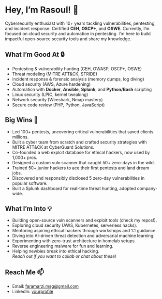 # Hey, I’m Rasoul! 👋

Cybersecurity enthusiast with 10+ years tackling vulnerabilities, pentesting, and incident response. Certified **CEH**, **OSCP+**, and **OSWE**. Currently, I’m focused on cloud security and automation in pentesting. I’m here to build impactful open-source security tools and share my knowledge.

## What I’m Good At 🔒
- Pentesting & vulnerability hunting (CEH, OWASP, OSCP+, OSWE)  
- Threat modeling (MITRE ATT&CK, STRIDE)  
- Incident response & forensic analysis (memory dumps, log diving)  
- Cloud security (AWS, Azure hardening)  
- Automation with **Docker**, **Ansible**, **Splunk**, and **Python/Bash** scripting  
- Linux security (LPIC, kernel tweaking)  
- Network security (Wireshark, Nmap mastery)  
- Secure code review (PHP, Python, JavaScript)  

## Big Wins 🚀
- Led 100+ pentests, uncovering critical vulnerabilities that saved clients millions.  
- Built a cyber team from scratch and crafted security strategies with MITRE ATT&CK at CyberGuard Solutions.  
- Co-founded a web exploit database for ethical hackers, now used by 1,000+ pros.  
- Designed a custom vuln scanner that caught 50+ zero-days in the wild.  
- Trained 50+ junior hackers to ace their first pentests and land dream jobs.  
- Discovered and responsibly disclosed 5 zero-day vulnerabilities in popular software.  
- Built a Splunk dashboard for real-time threat hunting, adopted company-wide.  

## What I’m Into 💡
- Building open-source vuln scanners and exploit tools (check my repos!).  
- Exploring cloud security (AWS, Kubernetes, serverless hacks).  
- Mentoring aspiring ethical hackers through workshops and 1:1 guidance.  
- Diving into AI-driven threat detection and adversarial machine learning.  
- Experimenting with zero-trust architecture in homelab setups.  
- Reverse engineering malware for fun and learning.  
- Helping newbies break into ethical hacking.  
*Reach out if you want to collab or chat about these!*

## Reach Me 📫
- Email: faramarzi.msg@gmail.com  
- LinkedIn: [yourprofile](https://www.linkedin.com/in/faramarzi-dst/)  

<!---
sploitkit/sploitkit is a ✨ special ✨ repository because its `README.md` (this file) appears on your GitHub profile.
You can click the Preview link to take a look at your changes.
--->
